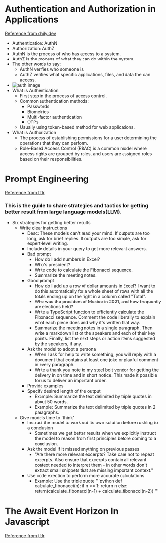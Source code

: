 # Authentication and Authorization in Applications

[Reference from daily.dev](https://www.permit.io/blog/authentication-vs-authorization?ref=dailydev)

- Authentication: AuthN
- Authorization: AuthZ
- AuthN is the process of who has access to a system.
- AuthZ is the process of what they can do within the system.
- The other words to say:
  - AuthN verifies who someone is.
  - AuthZ verifies what specific applications, files, and data the can access.
- ![auth image](https://media.graphassets.com/resize=width:2402,height:1431/Lsa2537QZ2N7RCgY1nZQ)
- What is Authentication
  - First step in the process of access control.
  - Common authentication methods:
    - Passwords
    - Biometrics
    - Multi-factor authentication
    - OTPs
  - Usually using token-based method for web applications.
- What is Authorization
  - The process of establishing permissions for a user determining the operations that they can perform.
  - Role-Based Access Control (RBAC) is a common model where access rights are grouped by roles, and users are assigned roles based on their responsibilities.

# Prompt Engineering

[Reference from tldr](https://platform.openai.com/docs/guides/prompt-engineering?utm_source=tldrnewsletter)

### This is the guide to share strategies and tactics for getting better result from large language models(LLM).

- Six strategies for getting better results
  - Write clear instructions
    - Desc: These models can't read your mind. If outputs are too long, ask for brief replies. If outputs are too simple, ask for expert-level writing. 
    - Include details in your query to get more relevant answers.
    - Bad prompt
      - How do I add numbers in Excel?
      - Who's president?
      - Write code to calculate the Fibonacci sequence.
      - Summarize the meeting notes. 
    - Good prompt
      - How do I add up a row of dollar amounts in Excel? I want to do this automatically for a whole sheet of rows with all the totals ending up on the right in a column called "Total".
      - Who was the president of Mexico in 2021, and how frequently are elections held?
      - Write a TypeScript function to efficiently calculate the Fibonacci sequence. Comment the code liberally to explain what each piece does and why it's written that way.
      - Summarize the meeting notes in a single paragraph. Then write a markdown list of the speakers and each of their key points. Finally, list the next steps or action items suggested by the speakers, if any.
    - Ask the model to adopt a persona
      - When I ask for help to write something, you will reply with a document that contains at least one joke or playful comment in every paragraph.
      - Write a thank you note to my steel bolt vendor for getting the delivery in on time and in short notice. This made it possible for us to deliver an important order.
    - Provide examples
    - Specify desired length of the output
      - Example: Summarize the text delimited by triple quotes in about 50 words.
      - Example: Summarize the text delimited by triple quotes in 2 paragraphs.
  - Give models time to 'think'
    - Instruct the model to work out its own solution before rushing to a conclusion
      - Sometimes we get better results when we explicitly instruct the model to reason from first principles before coming to a conclusion.
    - Ask the model if it missed anything on previous passes
      - "Are there more relevant excerpts? Take care not to repeat excerpts. Also ensure that excerpts contain all relevant context needed to interpret them - in other words don't extract small snippets that are missing important context."
    - Use code exection to perform more accurate calculations
      - Example: Use the triple quote '''python
        def calculate_fibonacci(n):
          if n <= 1:
            return n
          else:
            return(calculate_fibonacci(n-1) + calculate_fibonacci(n-2))
        '''

# The Await Event Horizon In Javascript

[Reference from tldr](https://frontside.com/blog/2023-12-11-await-event-horizon/?utm_source=tldrwebdev)